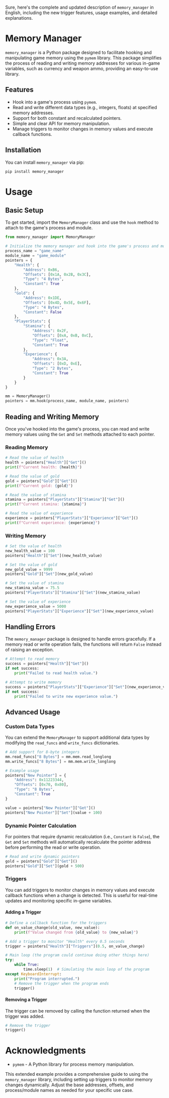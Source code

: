 Sure, here's the complete and updated description of `memory_manager` in English, including the new trigger features, usage examples, and detailed explanations.

# Memory Manager

`memory_manager` is a Python package designed to facilitate hooking and manipulating game memory using the `pymem` library. This package simplifies the process of reading and writing memory addresses for various in-game variables, such as currency and weapon ammo, providing an easy-to-use library.

## Features

- Hook into a game's process using `pymem`.
- Read and write different data types (e.g., integers, floats) at specified memory addresses.
- Support for both constant and recalculated pointers.
- Simple and clear API for memory manipulation.
- Manage triggers to monitor changes in memory values and execute callback functions.

## Installation

You can install `memory_manager` via pip:

```bash
pip install memory_manager
```

# Usage
## Basic Setup

To get started, import the `MemoryManager` class and use the `hook` method to attach to the game's process and module.

```python
from memory_manager import MemoryManager

# Initialize the memory manager and hook into the game's process and module
process_name = "game_name"
module_name = "game_module"
pointers = {
    "Health": {
        "Address": 0xB6,
        "Offsets": [0x1A, 0x2B, 0x3C],
        "Type": "4 Bytes",
        "Constant": True
    },
    "Gold": {
        "Address": 0x1DE,
        "Offsets": [0x4D, 0x5E, 0x6F],
        "Type": "4 Bytes",
        "Constant": False
    },
    "PlayerStats": {
        "Stamina": {
            "Address": 0x2F,
            "Offsets": [0xA, 0xB, 0xC],
            "Type": "Float",
            "Constant": True
        },
        "Experience": {
            "Address": 0x3A,
            "Offsets": [0xD, 0xE],
            "Type": "2 Bytes",
            "Constant": True
        }
    }
}

mm = MemoryManager()
pointers = mm.hook(process_name, module_name, pointers)
```
## Reading and Writing Memory
Once you've hooked into the game's process, you can read and write memory values using the `Get` and `Set` methods attached to each pointer.

### Reading Memory
```python
# Read the value of health
health = pointers["Health"]["Get"]()
print(f"Current health: {health}")

# Read the value of gold
gold = pointers["Gold"]["Get"]()
print(f"Current gold: {gold}")

# Read the value of stamina
stamina = pointers["PlayerStats"]["Stamina"]["Get"]()
print(f"Current stamina: {stamina}")

# Read the value of experience
experience = pointers["PlayerStats"]["Experience"]["Get"]()
print(f"Current experience: {experience}")
```

### Writing Memory
```python
# Set the value of health
new_health_value = 100
pointers["Health"]["Set"](new_health_value)

# Set the value of gold
new_gold_value = 9999
pointers["Gold"]["Set"](new_gold_value)

# Set the value of stamina
new_stamina_value = 75.5
pointers["PlayerStats"]["Stamina"]["Set"](new_stamina_value)

# Set the value of experience
new_experience_value = 5000
pointers["PlayerStats"]["Experience"]["Set"](new_experience_value)
```

## Handling Errors
The `memory_manager` package is designed to handle errors gracefully. If a memory read or write operation fails, the functions will return `False` instead of raising an exception.

```python
# Attempt to read memory
success = pointers["Health"]["Get"]()
if not success:
    print("Failed to read health value.")

# Attempt to write memory
success = pointers["PlayerStats"]["Experience"]["Set"](new_experience_value)
if not success:
    print("Failed to write new experience value.")
```

## Advanced Usage
### Custom Data Types
You can extend the `MemoryManager` to support additional data types by modifying the `read_funcs` and `write_funcs` dictionaries.

```python
# Add support for 8-byte integers
mm.read_funcs["8 Bytes"] = mm.mem.read_longlong
mm.write_funcs["8 Bytes"] = mm.mem.write_longlong

# Example usage
pointers["New Pointer"] = {
    "Address": 0x11223344,
    "Offsets": [0x70, 0x80],
    "Type": "8 Bytes",
    "Constant": True
}

value = pointers["New Pointer"]["Get"]()
pointers["New Pointer"]["Set"](value + 100)
```

### Dynamic Pointer Calculation
For pointers that require dynamic recalculation (i.e., `Constant` is `False`), the `Get` and `Set` methods will automatically recalculate the pointer address before performing the read or write operation.

```python
# Read and write dynamic pointers
gold = pointers["Gold"]["Get"]()
pointers["Gold"]["Set"](gold + 500)
```

### Triggers
You can add triggers to monitor changes in memory values and execute callback functions when a change is detected. This is useful for real-time updates and monitoring specific in-game variables.

#### Adding a Trigger
```python
# Define a callback function for the triggers
def on_value_change(old_value, new_value):
    print(f"Value changed from {old_value} to {new_value}")

# Add a trigger to monitor "Health" every 0.5 seconds
trigger = pointers["Health"]["Triggers"](0.5, on_value_change)

# Main loop (the program could continue doing other things here)
try:
    while True:
        time.sleep(1)  # Simulating the main loop of the program
except KeyboardInterrupt:
    print("Program interrupted.")
    # Remove the trigger when the program ends
    trigger()
```

#### Removing a Trigger
The trigger can be removed by calling the function returned when the trigger was added.

```python
# Remove the trigger
trigger()
```

# Acknowledgments
- `pymem` - A Python library for process memory manipulation.

This extended example provides a comprehensive guide to using the `memory_manager` library, including setting up triggers to monitor memory changes dynamically. Adjust the base addresses, offsets, and process/module names as needed for your specific use case.